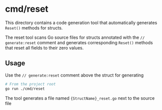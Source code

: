 # cmd/reset

This directory contains a code generation tool that automatically generates `Reset()` methods for structs.

The reset tool scans Go source files for structs annotated with the `// generate:reset` comment and generates corresponding `Reset()` methods that reset all fields to their zero values.

## Usage

Use the `// generate:reset` comment above the struct for generating

```bash
# From the project root
go run ./cmd/reset

```

The tool generates a file named `{StructName}_reset.go` next to the source file



